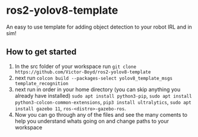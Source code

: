 # ros2-yolov8-template
An easy to use template for adding object detection to your robot IRL and in sim!

## How to get started
1. In the src folder of your workspace run `git clone https://github.com/Victor-Boyd/ros2-yolov8-template`
2. next run `colcon build --packages-select yolov8_template_msgs template_recognition`
3. next run in order in your home directory (you can skip anything you already have installed) `sudo apt install python3-pip`, `sudo apt install python3-colcon-common-extensions`, `pip3 install ultralytics`, `sudo apt install gazebo 11`, `ros-<distro>-gazebo-ros`.
4. Now you can go through any of the files and see the many coments to help you understand whats going on and change paths to your workspace


